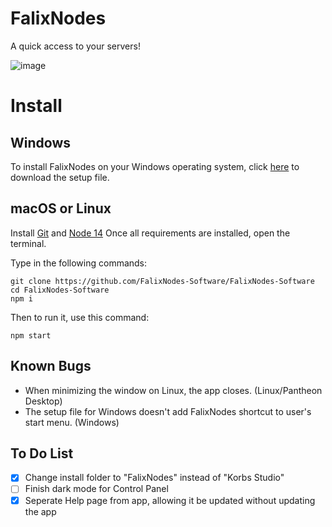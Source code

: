 # FalixNodes
A quick access to your servers!

![image](https://imgur.com/TFPV1ni.png)

# Install
## Windows
To install FalixNodes on your Windows operating system, click [here](https://github.com/FalixNodes-Software/FalixNodes-Software/releases/download/v2.0.0-Beta-2/FalixNodes-Setup.zip) to download the setup file.

## macOS or Linux
Install [Git](https://git-scm.com/downloads) and [Node 14](https://nodejs.org/en/download/current/)
Once all requirements are installed, open the terminal.

Type in the following commands:
```
git clone https://github.com/FalixNodes-Software/FalixNodes-Software
cd FalixNodes-Software
npm i
```
Then to run it, use this command:
```
npm start
```

## Known Bugs
 - When minimizing the window on Linux, the app closes. (Linux/Pantheon Desktop)
 - The setup file for Windows doesn't add FalixNodes shortcut to user's start menu. (Windows)

## To Do List
- [x] Change install folder to "FalixNodes" instead of "Korbs Studio"
- [ ] Finish dark mode for Control Panel
- [x] Seperate Help page from app, allowing it be updated without updating the app

